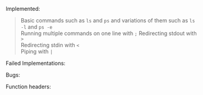 Implemented:  
>Basic commands such as `ls` and `ps` and variations of them such as `ls -l` and `ps -e`  
       Running multiple commands on one line with `;`
       Redirecting stdout with `>`  
       Redirecting stdin with `<`  
       Piping with `|`  
    
Failed Implementations:  
  
Bugs:  
  
Function headers:  
  

